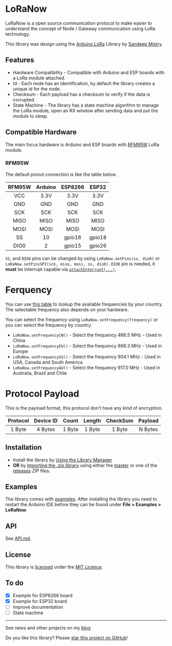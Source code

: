 # LoRaNow

LoRaNow is a open source communication protocol to make easier to understand the concept of Node / Gateway communication using LoRa technology.

This library was design using the [Arduino LoRa](https://github.com/sandeepmistry/arduino-LoRa) Library by [Sandeep Mistry](https://github.com/sandeepmistry).

## Features 

* Hardware Compatibility - Compatible with Arduino and ESP boards with a LoRa module attached.
* Id - Each node has an identification, by default the library creates a unique id for the node. 
* Checksum - Each payload has a checksum to verify if the data is corrupted.
* State Machine - The library has a state machine algorithm to manage the LoRa module, open an RX window after sending data and put the module to sleep. 

## Compatible Hardware

The main focus hardware is Arduino and ESP boards with [RFM95W](http://www.hoperf.com/rf_transceiver/lora/RFM95W.html) LoRa module.

### RFM95W

The default pinout connection is like the table below.

| RFM95W | Arduino | ESP8266 | ESP32 |
| :----: | :-----: | :-----: | :-----: |
| VCC | 3.3V | 3.3V | 3.3V |
| GND | GND | GND | GND |
| SCK | SCK | SCK | SCK |
| MISO | MISO | MISO | MISO |
| MOSI | MOSI | MOSI | MOSI |
| SS | 10 | gpio16 | gpio18 |
| DIO0 | 2 | gpio15 | gpio26 |


`SS`, and `DIO0` pins can be changed by using `LoRaNow.setPins(ss, dio0)` or `LoRaNow.setPinsSPI(sck, miso, mosi, ss, dio0)`. `DIO0` pin is needed, it **must** be interrupt capable via [`attachInterrupt(...)`](https://www.arduino.cc/en/Reference/AttachInterrupt).

# Ferquency

You can use [this table](https://www.thethingsnetwork.org/wiki/LoRaWAN/Frequencies/By-Country) to lookup the available frequencies by your country. The selectable frequency also depends on your hardware. 

You can select the frequency using `LoRaNow.setFrequency(frequency)` or you can select the frequency by country.

* `LoRaNow.setFrequencyCN()` - Select the frequency 486.5 MHz - Used in China
* `LoRaNow.setFrequencyEU()` - Select the frequency 868.3 MHz - Used in Europe
* `LoRaNow.setFrequencyUS()` - Select the frequency 904.1 MHz - Used in USA, Canada and South America
* `LoRaNow.setFrequencyAU()` - Select the frequency 917.0 MHz - Used in Australia, Brazil and Chile

# Protocol Payload

This is the payload format, this protocol don't have any kind of encryption.

| Protocol | Device ID | Count | Length | CheckSum | Payload |
| :-------: | :------: | :------:| :------:| :------:| :------:|
| 1 Byte | 4 Bytes | 1 Byte | 1 Byte | 1 Byte | N Bytes |


## Installation

* Install the library by [Using the Library Manager](https://www.arduino.cc/en/Guide/Libraries#toc3)
* **OR** by [Importing the .zip library](https://www.arduino.cc/en/Guide/Libraries#toc4) using either the [master](https://github.com/ricaun/LoRaNow/archive/1.0.6.zip) or one of the [releases](https://github.com/ricaun/LoRaNow/releases) ZIP files.

## Examples

The library comes with [examples](examples). After installing the library you need to restart the Arduino IDE before they can be found under **File > Examples > LoRaNow**.

## API

See [API.md](API.md).

## License

This library is [licensed](LICENSE) under the [MIT Licence](https://en.wikipedia.org/wiki/MIT_License).

## To do

- [x] Example for ESP8266 board
- [x] Example for ESP32 board
- [ ] Improve documentation
- [ ] State machine

----

See news and other projects on my [blog](http://loranow.com)

Do you like this library? Please [star this project on GitHub](https://github.com/ricaun/LoRaNow/stargazers)!
